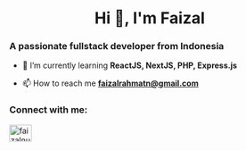 <h1 align="center">Hi 👋, I'm Faizal</h1>
<h3>A passionate fullstack developer from Indonesia</h3>

- 🌱 I’m currently learning **ReactJS, NextJS, PHP, Express.js**

- 📫 How to reach me **faizalrahmatn@gmail.com**

<h3 align="left">Connect with me:</h3>
<p align="left">
<a href="https://linkedin.com/in/faizalnursaori" target="blank"><img align="center" src="https://raw.githubusercontent.com/rahuldkjain/github-profile-readme-generator/master/src/images/icons/Social/linked-in-alt.svg" alt="faizalnursaori" height="30" width="40" /></a>
</p>
